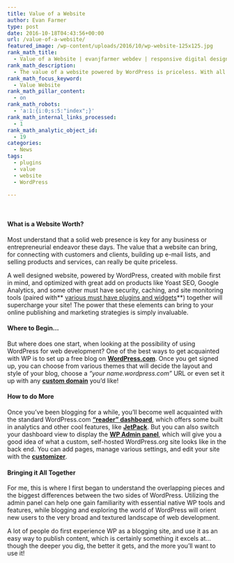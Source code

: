 ```yaml
---
title: Value of a Website
author: Evan Farmer
type: post
date: 2016-10-18T04:43:56+00:00
url: /value-of-a-website/
featured_image: /wp-content/uploads/2016/10/wp-website-125x125.jpg
rank_math_title:
  - Value of a Website | evanjfarmer webdev | responsive digital designs
rank_math_description:
  - The value of a website powered by WordPress is priceless. With all the tools, plugins, and themes available today, the choice is simple!
rank_math_focus_keyword:
  - Value Website
rank_math_pillar_content:
  - on
rank_math_robots:
  - 'a:1:{i:0;s:5:"index";}'
rank_math_internal_links_processed:
  - 1
rank_math_analytic_object_id:
  - 19
categories:
  - News
tags:
  - plugins
  - value
  - website
  - WordPress

---
```

&nbsp;

<h4 style="text-align: left;">
  <strong>What is a Website Worth?</strong>
</h4>

Most understand that a solid web presence is key for any business or entrepreneurial endeavor these days. The value that a website can bring, for connecting with customers and clients, building up e-mail lists, and selling products and services, can really be quite priceless.

A well designed website, powered by WordPress, created with mobile first in mind, and optimized with great add on products like Yoast SEO, Google Analytics, and some other must have security, caching, and site monitoring tools (paired with** [various must have plugins and widgets][1]**) together will supercharge your site! The power that these elements can bring to your online publishing and marketing strategies is simply invaluable.

<h4 style="text-align: left;">
  <strong>Where to Begin&#8230;</strong>
</h4>

But where does one start, when looking at the possibility of using WordPress for web development? One of the best ways to get acquainted with WP is to set up a free blog on **[WordPress.com][2]**. Once you get signed up, you can choose from various themes that will decide the layout and style of your blog, choose a _&#8220;your name.wordpress.com&#8221;_ URL or even set it up with any **[custom domain][3]** you&#8217;d like!

<h4 style="text-align: left;">
  <strong>How to do More</strong>
</h4>

Once you&#8217;ve been blogging for a while, you&#8217;ll become well acquainted with the standard WordPress.com **[&#8220;reader&#8221; dashboard][4]**, which offers some built in analytics and other cool features, like **[JetPack][5]**. But you can also switch your dashboard view to display the **[WP Admin panel][6]**, which will give you a good idea of what a custom, self-hosted WordPress.org site looks like in the back end. You can add pages, manage various settings, and edit your site with the **[customizer][7]**.

<h4 style="text-align: left;">
  <strong>Bringing it All Together</strong>
</h4>

For me, this is where I first began to understand the overlapping pieces and the biggest differences between the two sides of WordPress. Utilizing the admin panel can help one gain familiarity with essential native WP tools and features, while blogging and exploring the world of WordPress will orient new users to the very broad and textured landscape of web development.

A lot of people do first experience WP as a blogging site, and use it as an easy way to publish content, which is certainly something it excels at&#8230;though the deeper you dig, the better it gets, and the more you&#8217;ll want to use it!

&nbsp;

&nbsp;

 [1]: https://www.wpbeginner.com/showcase/24-must-have-wordpress-plugins-for-business-websites/
 [2]: https://wordpress.com/
 [3]: https://en.support.wordpress.com/domains/
 [4]: https://en.support.wordpress.com/reader/
 [5]: https://jetpack.com/
 [6]: https://en.support.wordpress.com/dashboard/
 [7]: https://en.support.wordpress.com/customizer/